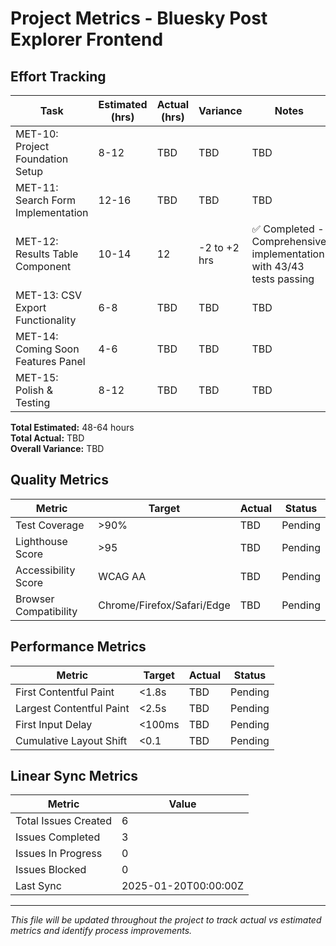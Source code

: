 # Project Metrics - Bluesky Post Explorer Frontend

## Effort Tracking

| Task | Estimated (hrs) | Actual (hrs) | Variance | Notes |
|------|-----------------|--------------|----------|-------|
| MET-10: Project Foundation Setup | 8-12 | TBD | TBD | TBD |
| MET-11: Search Form Implementation | 12-16 | TBD | TBD | TBD |
| MET-12: Results Table Component | 10-14 | 12 | -2 to +2 hrs | ✅ Completed - Comprehensive implementation with 43/43 tests passing |
| MET-13: CSV Export Functionality | 6-8 | TBD | TBD | TBD |
| MET-14: Coming Soon Features Panel | 4-6 | TBD | TBD | TBD |
| MET-15: Polish & Testing | 8-12 | TBD | TBD | TBD |

**Total Estimated:** 48-64 hours  
**Total Actual:** TBD  
**Overall Variance:** TBD

## Quality Metrics

| Metric | Target | Actual | Status |
|--------|--------|--------|--------|
| Test Coverage | >90% | TBD | Pending |
| Lighthouse Score | >95 | TBD | Pending |
| Accessibility Score | WCAG AA | TBD | Pending |
| Browser Compatibility | Chrome/Firefox/Safari/Edge | TBD | Pending |

## Performance Metrics

| Metric | Target | Actual | Status |
|--------|--------|--------|--------|
| First Contentful Paint | <1.8s | TBD | Pending |
| Largest Contentful Paint | <2.5s | TBD | Pending |
| First Input Delay | <100ms | TBD | Pending |
| Cumulative Layout Shift | <0.1 | TBD | Pending |

## Linear Sync Metrics

| Metric | Value |
|--------|-------|
| Total Issues Created | 6 |
| Issues Completed | 3 |
| Issues In Progress | 0 |
| Issues Blocked | 0 |
| Last Sync | 2025-01-20T00:00:00Z |

---

*This file will be updated throughout the project to track actual vs estimated metrics and identify process improvements.* 